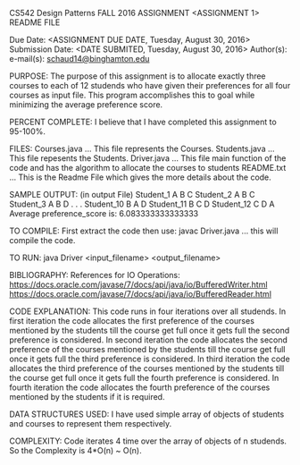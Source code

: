 CS542 Design Patterns
FALL 2016
ASSIGNMENT <ASSIGNMENT 1> README FILE

Due Date: <ASSIGNMENT DUE DATE,  Tuesday, August 30, 2016>
Submission Date: <DATE SUBMITED,  Tuesday, August 30, 2016>
Author(s): <Saurabh Chaudhari> 
e-mail(s): <schaud14@binghamton.edu> 

PURPOSE:
The purpose of this assignment is to allocate exactly three courses to each of 12 studends who have given their preferences for all four courses as input file. This program accomplishes this to goal while minimizing the average preference score.

PERCENT COMPLETE:
I believe that I have completed this assignment to 95-100%.

FILES:
Courses.java    ... This file represents the Courses.
Students.java   ... This file repesents the Students.
Driver.java     ... This file main function of the code and has the algorithm to allocate the courses to students
README.txt      ... This is the Readme File which gives the more details about the code.

SAMPLE OUTPUT: (in output File)
Student_1 A B C
Student_2 A B C
Student_3 A B D
.
.
.
Student_10 B A D
Student_11 B C D
Student_12 C D A
Average preference_score is: 6.083333333333333

TO COMPILE: 
First extract the code then use:
javac Driver.java   ... this will compile the code.

TO RUN:
java Driver <input_filename> <output_filename>

BIBLIOGRAPHY:
References for IO Operations:
https://docs.oracle.com/javase/7/docs/api/java/io/BufferedWriter.html
https://docs.oracle.com/javase/7/docs/api/java/io/BufferedReader.html

CODE EXPLANATION:
This code runs in four iterations over all studends.
In first iteration the code allocates the first preference of the courses mentioned by the students till the course get full once it gets full the second preference is considered.
In second iteration the code allocates the second preference of the courses mentioned by the students till the course get full once it gets full the third preference is considered.
In third iteration the code allocates the third preference of the courses mentioned by the students till the course get full once it gets full the fourth preference is considered.
In fourth iteration the code allocates the fourth preference of the courses mentioned by the students if it is required.

DATA STRUCTURES USED:
I have used simple array of objects of students and courses to represent them respectively.

COMPLEXITY:
Code iterates 4 time over the array of objects of n studends.
So the Complexity is 4*O(n) ~ O(n).

